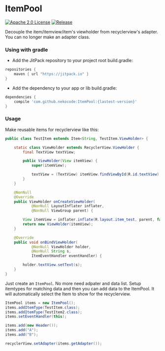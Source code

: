 # ItemPool
[![Apache 2.0 License](https://img.shields.io/badge/license-Apache%202.0-blue.svg?style=flat)](http://www.apache.org/licenses/LICENSE-2.0.html) [![Release](https://img.shields.io/github/release/nekocode/ItemPool.svg?label=Jitpack)](https://jitpack.io/#nekocode/ItemPool)

Decouple the item/itemview/item's viewholder from recyclerview's adapter. You can no longer make an adapter class.

### Using with gradle
- Add the JitPack repository to your project root build.gradle:
```gradle
repositories {
    maven { url "https://jitpack.io" }
}
```

- Add the dependency to your app or lib build.gradle:
```gradle
dependencies {
    compile 'com.github.nekocode:ItemPool:{lastest-version}'
}
```

### Usage

Make reusable items for recyclerview like this:

```java
public class TestItem extends Item<String, TestItem.ViewHolder> {

    static class ViewHolder extends RecyclerView.ViewHolder {
        final TextView textView;

        public ViewHolder(View itemView) {
            super(itemView);

            textView = (TextView) itemView.findViewById(R.id.textView);
        }
    }

    @NonNull
    @Override
    public ViewHolder onCreateViewHolder(
            @NonNull LayoutInflater inflater,
            @NonNull ViewGroup parent) {

        View itemView = inflater.inflate(R.layout.item_test, parent, false);
        return new ViewHolder(itemView);
    }

    @Override
    public void onBindViewHolder(
            @NonNull ViewHolder holder,
            @NonNull String s,
            ItemEventHandler eventHandler) {

        holder.textView.setText(s);
    }
}
```

Just create an `ItemPool`. No more need adpater and data list. Setup itemtypes for matching data and then you can add data to the ItemPool. It will automatically select the Item to show for the recyclerview.

```java
ItemPool items = new ItemPool();
items.addItemType(TestItem.class);
items.addItemType(TestItem2.class);
items.setEventHandler(this);

items.add(new Header());
items.add("A");
items.add("B");

recyclerView.setAdapter(items.getAdapter());
```

